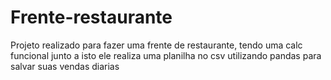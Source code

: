 # Frente-restaurante
Projeto realizado para fazer uma frente de restaurante, tendo uma calc funcional junto a isto ele realiza uma planilha no csv utilizando pandas para salvar suas vendas diarias
